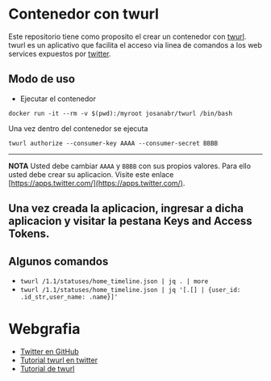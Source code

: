 # Contenedor con twurl

Este repositorio tiene como proposito el crear un contenedor con [twurl](https://github.com/twitter/twurl).
twurl es un aplicativo que facilita el acceso via linea de comandos a los web services expuestos por [twitter](https://twitter.com).

## Modo de uso

* Ejecutar el contenedor

```
docker run -it --rm -v $(pwd):/myroot josanabr/twurl /bin/bash
```

Una vez dentro del contenedor se ejecuta

```
twurl authorize --consumer-key AAAA --consumer-secret BBBB
```

---
**NOTA**
Usted debe cambiar `AAAA` y `BBBB` con sus propios valores. 
Para ello usted debe crear su aplicacion.
Visite este enlace [https://apps.twitter.com/](https://apps.twitter.com/).

Una vez creada la aplicacion, ingresar a dicha aplicacion y visitar la pestana **Keys and Access Tokens**.
---

## Algunos comandos

* `twurl /1.1/statuses/home_timeline.json | jq . | more`
* `twurl /1.1/statuses/home_timeline.json | jq '[.[] | {user_id: .id_str,user_name: .name}]'`

# Webgrafia

* [Twitter en GitHub](https://github.com/twitter/twurl)
* [Tutorial twurl en twitter](https://developer.twitter.com/en/docs/tutorials/using-twurl.html)
* [Tutorial de twurl](https://medium.com/@sunnat629/twurl-curl-for-the-twitter-api-with-jq-65dce6230ecd)
